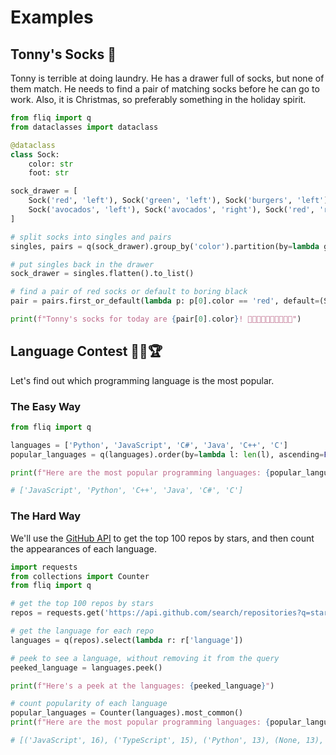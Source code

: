 # Examples

## Tonny's Socks 🧦

Tonny is terrible at doing laundry. He has a drawer full of socks, but none of them match. 
He needs to find a pair of matching socks before he can go to work.
Also, it is Christmas, so preferably something in the holiday spirit.

```python
from fliq import q
from dataclasses import dataclass

@dataclass
class Sock:
    color: str
    foot: str

sock_drawer = [
    Sock('red', 'left'), Sock('green', 'left'), Sock('burgers', 'left'), Sock('aliens', 'right'),
    Sock('avocados', 'left'), Sock('avocados', 'right'), Sock('red', 'right'), Sock('burgers', 'left')
]

# split socks into singles and pairs
singles, pairs = q(sock_drawer).group_by('color').partition(by=lambda g: len(g) == 2)

# put singles back in the drawer
sock_drawer = singles.flatten().to_list()

# find a pair of red socks or default to boring black
pair = pairs.first_or_default(lambda p: p[0].color == 'red', default=(Sock('boring black', 'left'), Sock('boring black', 'right')))

print(f"Tonny's socks for today are {pair[0].color}! 🎄🎅🏼🎁🧦🧦🎁🎅🏼🎄")
```

## Language Contest 👨‍💻🏆
Let's find out which programming language is the most popular.

### The Easy Way

```python
from fliq import q

languages = ['Python', 'JavaScript', 'C#', 'Java', 'C++', 'C']
popular_languages = q(languages).order(by=lambda l: len(l), ascending=False).to_list()

print(f"Here are the most popular programming languages: {popular_languages} 😅")

# ['JavaScript', 'Python', 'C++', 'Java', 'C#', 'C']
```

### The Hard Way

We'll use the [GitHub API](https://docs.github.com/en/free-pro-team@latest/rest) to get the top 100 repos by stars,
and then count the appearances of each language.

```python
import requests
from collections import Counter
from fliq import q

# get the top 100 repos by stars
repos = requests.get('https://api.github.com/search/repositories?q=stars:>1&sort=stars&per_page=100').json()['items']

# get the language for each repo
languages = q(repos).select(lambda r: r['language'])

# peek to see a language, without removing it from the query
peeked_language = languages.peek()

print(f"Here's a peek at the languages: {peeked_language}")

# count popularity of each language
popular_languages = Counter(languages).most_common()
print(f"Here are the most popular programming languages: {popular_languages} 💪🧪🔍")

# [('JavaScript', 16), ('TypeScript', 15), ('Python', 13), (None, 13), ('C', 5), ('Java', 5) ...]
```
